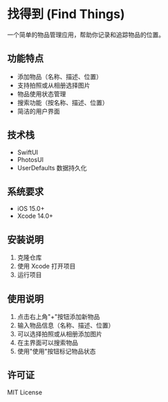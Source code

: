 # 找得到 (Find Things)

一个简单的物品管理应用，帮助你记录和追踪物品的位置。

## 功能特点

- 添加物品（名称、描述、位置）
- 支持拍照或从相册选择图片
- 物品使用状态管理
- 搜索功能（按名称、描述、位置）
- 简洁的用户界面

## 技术栈

- SwiftUI
- PhotosUI
- UserDefaults 数据持久化

## 系统要求

- iOS 15.0+
- Xcode 14.0+

## 安装说明

1. 克隆仓库
2. 使用 Xcode 打开项目
3. 运行项目

## 使用说明

1. 点击右上角"+"按钮添加新物品
2. 输入物品信息（名称、描述、位置）
3. 可以选择拍照或从相册添加图片
4. 在主界面可以搜索物品
5. 使用"使用"按钮标记物品状态

## 许可证

MIT License
